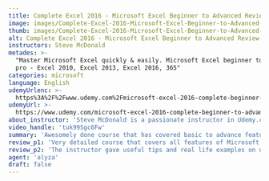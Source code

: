 ```yaml
---
title: Complete Excel 2016 - Microsoft Excel Beginner to Advanced Review
image: images/Complete-Excel-2016-Microsoft-Excel-Beginner-to-Advanced-Review.jpeg
thumb: images/Complete-Excel-2016-Microsoft-Excel-Beginner-to-Advanced-Review.jpeg
alt: Complete Excel 2016 - Microsoft Excel Beginner to Advanced Review
instructors: Steve McDonald
metades: >-
  "Master Microsoft Excel quickly & easily. Microsoft Excel beginner to Excel
  pro - Excel 2010, Excel 2013, Excel 2016, 365"
categories: microsoft
language: English
udemyUrlenc: >-
  https%3A%2F%2Fwww.udemy.com%2Fmicrosoft-excel-2016-complete-beginner-to-advanced-excel-course%2F
udemyUrl: >-
  https://www.udemy.com/microsoft-excel-2016-complete-beginner-to-advanced-excel-course/
about_instructor: 'Steve McDonald is a passionate instructor in Udemy.com that help his students to excel. He has the ability and knowledge to make complex matters simple and easy to be understood. He is very uplifting and supportive instructor, and he believes that everyone can learn through the right tool and simple but precise instructions.'
video_handle: 'tuk99Sgc6Fw'
summary: 'Awesomely done course that has covered basic to advance features of Mixrosoft Excel 2016 with lots of downloadable files that are very useful for hands-on practice. The course is easy to understand as it is well explained and direct to the point.'
review_p1: 'Very detailed course that covers all features of Microsoft Excel 2016 from basic to advance. The course is presented simply but it is very much understandable. The students were able to retain the lessons since the contents is well explained, infofmative and user friendly as well. The course is pretty much engrossing because it  is presented in a methodical manner.'
review_p2: 'The instructor gave useful tips and real life examples on using Microsoft Excel 2016. Furthermore, the instructor provided downloadable files which are handy materials for hands-on exercise along with the lessons making the course easier to understand as students progress through the rest. The instructor proved that he really aid his students to excel.'
agent: 'alyza'
draft: false
---
```


